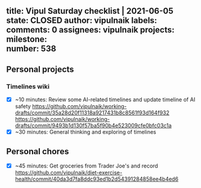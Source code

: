 title:	Vipul Saturday checklist | 2021-06-05
state:	CLOSED
author:	vipulnaik
labels:	
comments:	0
assignees:	vipulnaik
projects:	
milestone:	
number:	538
--
## Personal projects

### Timelines wiki

- [x] ~10 minutes: Review some AI-related timelines and update timeline of AI safety https://github.com/vipulnaik/working-drafts/commit/35a28d20f11318a9217431b8c8561f93d164f932 https://github.com/vipulnaik/working-drafts/commit/9493b1d130f57ba5f90b4e523009cfe0bfc03c1a
- [x] ~30 minutes:  General thinking and exploring of timelines

## Personal chores

- [x] ~45 minutes: Get groceries from Trader Joe's and record https://github.com/vipulnaik/diet-exercise-health/commit/40da3d7fa8ddc93ed1b2d54391284858ee4b4ed6
